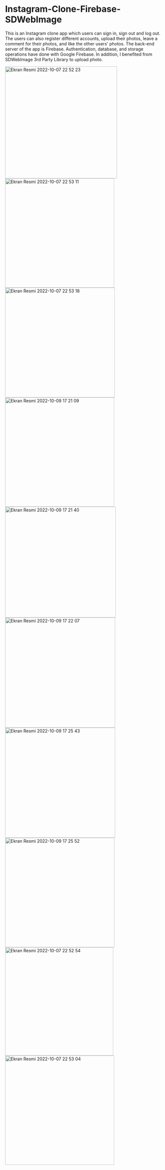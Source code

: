 # Instagram-Clone-Firebase-SDWebImage

This is an Instagram clone app which users can sign in, sign out and log out. The users can also register different accounts, upload their photos, leave a comment for their photos, and like the other users' photos. The back-end server of the app is Firebase. Authentication, database, and storage operations have done with Google Firebase. In addition, I benefited from SDWebImage 3rd Party Library to upload photo.


<img width="363" alt="Ekran Resmi 2022-10-07 22 52 23" src="https://user-images.githubusercontent.com/92036779/194770416-15901d25-730f-45d0-b4b0-d448da64695c.png">
<img width="354" alt="Ekran Resmi 2022-10-07 22 53 11" src="https://user-images.githubusercontent.com/92036779/194770420-7e6d3519-58d5-4ca9-89e5-0522e1d8557f.png">
<img width="356" alt="Ekran Resmi 2022-10-07 22 53 18" src="https://user-images.githubusercontent.com/92036779/194770424-9739fd6b-168e-414d-aa94-63d31d8d3501.png">
<img width="354" alt="Ekran Resmi 2022-10-09 17 21 09" src="https://user-images.githubusercontent.com/92036779/194770435-a4697f16-5ba3-49d2-9f69-84ade0641839.png">
<img width="359" alt="Ekran Resmi 2022-10-09 17 21 40" src="https://user-images.githubusercontent.com/92036779/194770439-4dadfb0e-ca10-4ee9-8c70-d430b4ae9c35.png">
<img width="357" alt="Ekran Resmi 2022-10-09 17 22 07" src="https://user-images.githubusercontent.com/92036779/194770442-27e6e16a-74cf-4266-a352-0b51ed5e398b.png">
<img width="357" alt="Ekran Resmi 2022-10-09 17 25 43" src="https://user-images.githubusercontent.com/92036779/194770444-3e07a436-1df6-414f-9f14-221a035febc3.png">
<img width="355" alt="Ekran Resmi 2022-10-09 17 25 52" src="https://user-images.githubusercontent.com/92036779/194770445-c10548e0-57d7-4ede-9aa0-6d2e99771c01.png">
<img width="351" alt="Ekran Resmi 2022-10-07 22 52 54" src="https://user-images.githubusercontent.com/92036779/194770457-0e89a4d9-e47c-4756-85b3-97565b296bb7.png">
<img width="354" alt="Ekran Resmi 2022-10-07 22 53 04" src="https://user-images.githubusercontent.com/92036779/194770459-46535a4a-6437-4075-a4a8-8c07d05c99e7.png">
